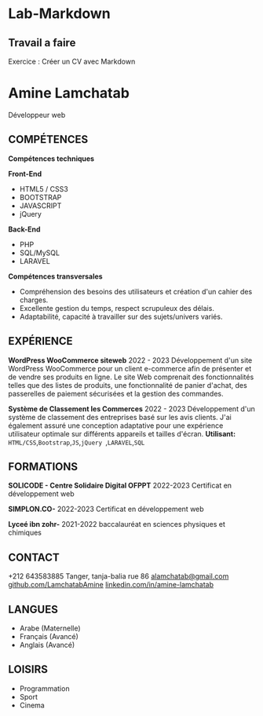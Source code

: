 
# Lab-Markdown


## Travail a faire

Exercice : Créer un CV avec Markdown



# Amine Lamchatab
Développeur web

## COMPÉTENCES

**Compétences techniques**

**Front-End**
* HTML5 / CSS3
* BOOTSTRAP
* JAVASCRIPT
* jQuery 

**Back-End**
* PHP
* SQL/MySQL
* LARAVEL


**Compétences transversales**

* Compréhension des besoins des utilisateurs et création d'un cahier des charges.
* Excellente gestion du temps, respect scrupuleux des délais.
* Adaptabilité, capacité à travailler sur des sujets/univers variés.


## EXPÉRIENCE

**WordPress WooCommerce siteweb**  2022 - 2023
    Développement d'un site WordPress WooCommerce pour un client e-commerce afin de
    présenter et de vendre ses produits en ligne. Le site Web comprenait des fonctionnalités
    telles que des listes de produits, une fonctionnalité de panier d'achat, des passerelles de
    paiement sécurisées et la gestion des commandes.

**Système de Classement les Commerces**  2022 - 2023
    Développement d'un système de classement des entreprises basé sur les avis clients. J'ai
    également assuré une conception adaptative pour une expérience utilisateur optimale sur
    différents appareils et tailles d'écran.
**Utilisant:** `HTML/CSS`,`Bootstrap`,`JS`,`jQuery `,`LARAVEL`,`SQL`




## FORMATIONS

**SOLICODE - Centre Solidaire Digital OFPPT** 2022-2023
    Certificat en développement web

**SIMPLON.CO-**  2022-2023
    Certificat en développement web
  
**Lyceé ibn zohr-**  2021-2022
    baccalauréat en sciences physiques et chimiques



## CONTACT

+212 643583885
Tanger, tanja-balia rue 86
alamchatab@gmail.com
[github.com/LamchatabAmine](https://github.com/LamchatabAmine)
[linkedin.com/in/amine-lamchatab](https://www.linkedin.com/in/amine-lamchatab-b383a1237/)

## LANGUES
* Arabe (Maternelle)
* Français (Avancé)
* Anglais (Avancé)

## LOISIRS
* Programmation
* Sport
* Cinema